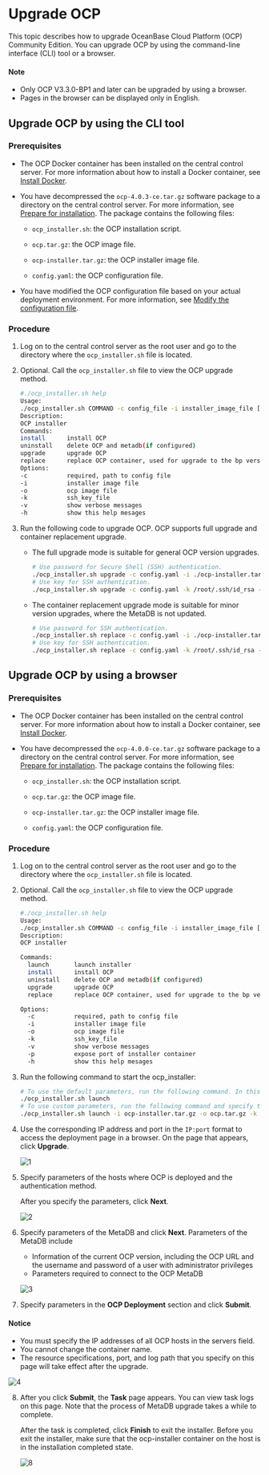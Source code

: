# Upgrade OCP

This topic describes how to upgrade OceanBase Cloud Platform (OCP) Community Edition.
You can upgrade OCP by using the command-line interface (CLI) tool or a browser.

  <main id="notice" type='explain'>
    <h4>Note</h4>
    <ul>
    <li>Only OCP V3.3.0-BP1 and later can be upgraded by using a browser.</li>
    <li>Pages in the browser can be displayed only in English.</li>
    </ul>
  </main>

## Upgrade OCP by using the CLI tool

### Prerequisites

* The OCP Docker container has been installed on the central control server. For more information about how to install a Docker container, see [Install Docker](900.deploy-appendix/100.install-docker.md).

* You have decompressed the `ocp-4.0.3-ce.tar.gz` software package to a directory on the central control server. For more information, see [Prepare for installation](../300.deployment-guide/400.installation-preparation.md). The package contains the following files:

  * `ocp_installer.sh`: the OCP installation script.

  * `ocp.tar.gz`: the OCP image file.

  * `ocp-installer.tar.gz`: the OCP installer image file.

  * `config.yaml`: the OCP configuration file.

* You have modified the OCP configuration file based on your actual deployment environment. For more information, see [Modify the configuration file](../300.deployment-guide/500.modify-conf-file.md).

### Procedure

1. Log on to the central control server as the root user and go to the directory where the `ocp_installer.sh` file is located.

2. Optional. Call the `ocp_installer.sh` file to view the OCP upgrade method.

   ```bash
   #./ocp_installer.sh help
   Usage:
   ./ocp_installer.sh COMMAND -c config_file -i installer_image_file [-o ocp_image_file] [-k ssh_key_file] [-v] [-h]
   Description:
   OCP installer
   Commands:
   install      install OCP
   uninstall    delete OCP and metadb(if configured)
   upgrade      upgrade OCP
   replace      replace OCP container, used for upgrade to the bp version, or just restart
   Options:
   -c           required, path to config file
   -i           installer image file
   -o           ocp image file
   -k           ssh_key_file
   -v           show verbose messages
   -h           show this help mesages
   ```

3. Run the following code to upgrade OCP.
   OCP supports full upgrade and container replacement upgrade.

   * The full upgrade mode is suitable for general OCP version upgrades.

      ```bash
      # Use password for Secure Shell (SSH) authentication.
      ./ocp_installer.sh upgrade -c config.yaml -i ./ocp-installer.tar.gz -o ./ocp.tar.gz
      # Use key for SSH authentication.
      ./ocp_installer.sh upgrade -c config.yaml -k /root/.ssh/id_rsa -i ./ocp-installer.tar.gz -o ./ocp.tar.gz
      ```

   * The container replacement upgrade mode is suitable for minor version upgrades, where the MetaDB is not updated.

      ```bash
      # Use password for SSH authentication.
      ./ocp_installer.sh replace -c config.yaml -i ./ocp-installer.tar.gz -o ./ocp.tar.gz
      # Use key for SSH authentication.
      ./ocp_installer.sh replace -c config.yaml -k /root/.ssh/id_rsa -i ./ocp-installer.tar.gz -o ./ocp.tar.gz
      ```

## Upgrade OCP by using a browser

### Prerequisites

* The OCP Docker container has been installed on the central control server. For more information about how to install a Docker container, see [Install Docker](900.deploy-appendix/100.install-docker.md).

* You have decompressed the `ocp-4.0.0-ce.tar.gz` software package to a directory on the central control server. For more information, see [Prepare for installation](../300.deployment-guide/400.installation-preparation.md). The package contains the following files:

  * `ocp_installer.sh`: the OCP installation script.

  * `ocp.tar.gz`: the OCP image file.

  * `ocp-installer.tar.gz`: the OCP installer image file.

  * `config.yaml`: the OCP configuration file.

### Procedure

1. Log on to the central control server as the root user and go to the directory where the `ocp_installer.sh` file is located.

2. Optional. Call the `ocp_installer.sh` file to view the OCP upgrade method.

   ```bash
   #./ocp_installer.sh help
   Usage:
   ./ocp_installer.sh COMMAND -c config_file -i installer_image_file [-o ocp_image_file] [-k ssh_key_file] [-v] [-h]
   Description:
   OCP installer

   Commands:
     launch       launch installer
     install      install OCP
     uninstall    delete OCP and metadb(if configured)
     upgrade      upgrade OCP
     replace      replace OCP container, used for upgrade to the bp version, or just restart

   Options:
     -c           required, path to config file
     -i           installer image file
     -o           ocp image file
     -k           ssh_key_file
     -v           show verbose messages
     -p           expose port of installer container
     -h           show this help mesages
   ```

3. Run the following command to start the ocp_installer:

   ```bash
   # To use the default parameters, run the following command. In this case, the image file in the current directory, id_rsa file of the current user, and Port 3000 are used.
   ./ocp_installer.sh launch
   # To use custom parameters, run the following command and specify the image file, key file, and port number.
   ./ocp_installer.sh launch -i ocp-installer.tar.gz -o ocp.tar.gz -k /root/.ssh/id_rsa -p 3000
   ```

4. Use the corresponding IP address and port in the `IP:port` format to access the deployment page in a browser. On the page that appears, click **Upgrade**.

   ![1](https://obbusiness-private.oss-cn-shanghai.aliyuncs.com/doc/img/ocp/%E7%99%BB%E5%BD%95OCP.png)

5. Specify parameters of the hosts where OCP is deployed and the authentication method.

   After you specify the parameters, click **Next**.

   ![2](https://obbusiness-private.oss-cn-shanghai.aliyuncs.com/doc/img/ocp/%E6%B7%BB%E5%8A%A0%E4%B8%BB%E6%9C%BA%E4%BF%A1%E6%81%AF.png)

6. Specify parameters of the MetaDB and click **Next**.
   Parameters of the MetaDB include

   * Information of the current OCP version, including the OCP URL and the username and password of a user with administrator privileges
   * Parameters required to connect to the OCP MetaDB

   ![3](https://obbusiness-private.oss-cn-shanghai.aliyuncs.com/doc/img/ocp/%E9%85%8D%E7%BD%AE%E5%85%83%E6%95%B0%E6%8D%AE%E4%BF%A1%E6%81%AF.png)

7. Specify parameters in the **OCP Deployment** section and click **Submit**.

  <main id="notice" type='notice'>
    <h4>Notice</h4>
    <ul>
    <li>You must specify the IP addresses of all OCP hosts in the servers field.</li>
    <li>You cannot change the container name.</li>
    <li>The resource specifications, port, and log path that you specify on this page will take effect after the upgrade.</li>
    </ul>
  </main>

   ![4](https://obbusiness-private.oss-cn-shanghai.aliyuncs.com/doc/img/ocp/OCP%E9%83%A8%E7%BD%B2%E7%9B%B8%E5%85%B3%E4%BF%A1%E6%81%AF.png)

8. After you click **Submit**, the **Task** page appears. You can view task logs on this page. Note that the process of MetaDB upgrade takes a while to complete.

   After the task is completed, click **Finish** to exit the installer. Before you exit the installer, make sure that the ocp-installer container on the host is in the installation completed state.

   ![8](https://obbusiness-private.oss-cn-shanghai.aliyuncs.com/doc/img/ocp/%E6%8F%90%E4%BA%A4%E4%BB%BB%E5%8A%A1.png)
